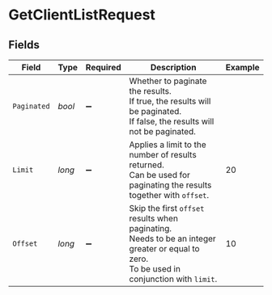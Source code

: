 # GetClientListRequest


## Fields

| Field                                                                                                                                     | Type                                                                                                                                      | Required                                                                                                                                  | Description                                                                                                                               | Example                                                                                                                                   |
| ----------------------------------------------------------------------------------------------------------------------------------------- | ----------------------------------------------------------------------------------------------------------------------------------------- | ----------------------------------------------------------------------------------------------------------------------------------------- | ----------------------------------------------------------------------------------------------------------------------------------------- | ----------------------------------------------------------------------------------------------------------------------------------------- |
| `Paginated`                                                                                                                               | *bool*                                                                                                                                    | :heavy_minus_sign:                                                                                                                        | Whether to paginate the results.<br/>If true, the results will be paginated.<br/>If false, the results will not be paginated.             |                                                                                                                                           |
| `Limit`                                                                                                                                   | *long*                                                                                                                                    | :heavy_minus_sign:                                                                                                                        | Applies a limit to the number of results returned.<br/>Can be used for paginating the results together with `offset`.                     | 20                                                                                                                                        |
| `Offset`                                                                                                                                  | *long*                                                                                                                                    | :heavy_minus_sign:                                                                                                                        | Skip the first `offset` results when paginating.<br/>Needs to be an integer greater or equal to zero.<br/>To be used in conjunction with `limit`. | 10                                                                                                                                        |